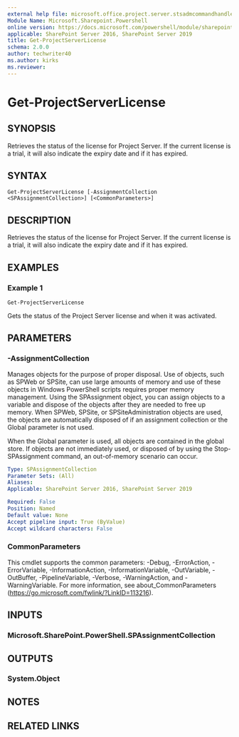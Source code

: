 ```yaml
---
external help file: microsoft.office.project.server.stsadmcommandhandler.dll-help.xml
Module Name: Microsoft.Sharepoint.Powershell
online version: https://docs.microsoft.com/powershell/module/sharepoint-server/get-projectserverlicense
applicable: SharePoint Server 2016, SharePoint Server 2019
title: Get-ProjectServerLicense
schema: 2.0.0
author: techwriter40
ms.author: kirks
ms.reviewer:
---
```


# Get-ProjectServerLicense

## SYNOPSIS
Retrieves the status of the license for Project Server. If the current license is a trial, it will also indicate the expiry date and if it has expired.

## SYNTAX

```
Get-ProjectServerLicense [-AssignmentCollection <SPAssignmentCollection>] [<CommonParameters>]
```

## DESCRIPTION
Retrieves the status of the license for Project Server. If the current license is a trial, it will also indicate the expiry date and if it has expired.

## EXAMPLES

### Example 1 
```
Get-ProjectServerLicense
```

Gets the status of the Project Server license and when it was activated.

## PARAMETERS

### -AssignmentCollection
Manages objects for the purpose of proper disposal. Use of objects, such as SPWeb or SPSite, can use large amounts of memory and use of these objects in Windows PowerShell scripts requires proper memory management. Using the SPAssignment object, you can assign objects to a variable and dispose of the
objects after they are needed to free up memory. When SPWeb, SPSite, or SPSiteAdministration objects are used, the objects are automatically disposed of if an assignment collection or the Global parameter is not used.

When the Global parameter is used, all objects are contained in the global store. If objects are not immediately used, or disposed of by using the Stop-SPAssignment command, an out-of-memory scenario can occur.
```yaml
Type: SPAssignmentCollection
Parameter Sets: (All)
Aliases: 
Applicable: SharePoint Server 2016, SharePoint Server 2019

Required: False
Position: Named
Default value: None
Accept pipeline input: True (ByValue)
Accept wildcard characters: False
```

### CommonParameters
This cmdlet supports the common parameters: -Debug, -ErrorAction, -ErrorVariable, -InformationAction, -InformationVariable, -OutVariable, -OutBuffer, -PipelineVariable, -Verbose, -WarningAction, and -WarningVariable. For more information, see about_CommonParameters (https://go.microsoft.com/fwlink/?LinkID=113216).

## INPUTS

### Microsoft.SharePoint.PowerShell.SPAssignmentCollection

## OUTPUTS

### System.Object

## NOTES

## RELATED LINKS

